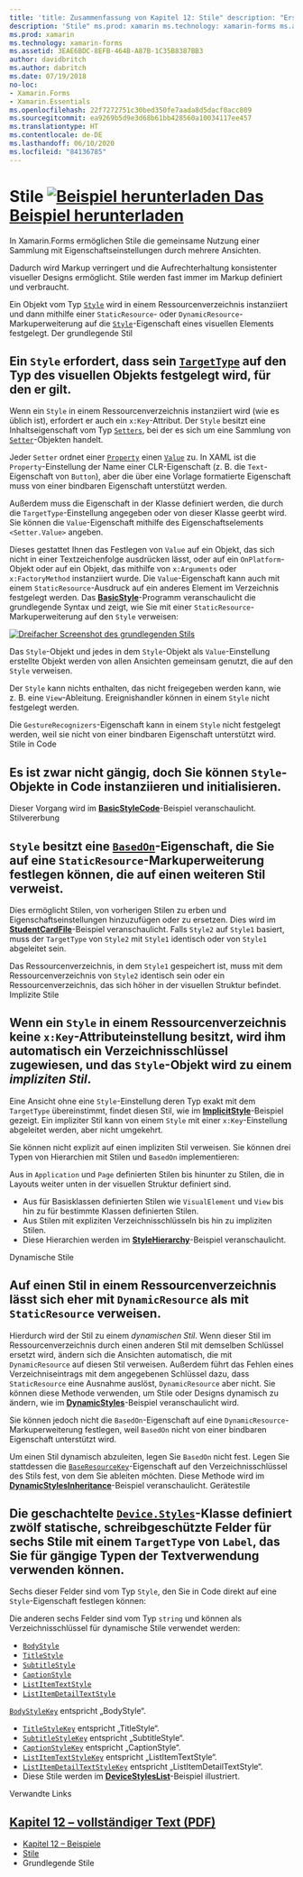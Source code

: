 ```yaml
---
title: 'title: Zusammenfassung von Kapitel 12: Stile" description: "Erstellen von mobilen Apps mit Xamarin.Forms: Zusammenfassung von Kapitel 12.'
description: 'Stile" ms.prod: xamarin ms.technology: xamarin-forms ms.assetid: 3EAE6BDC-8EFB-464B-A87B-1C35B8387BB3 author: davidbritch ms.author: dabritch ms.date: 07/19/2018 no-loc: [Xamarin.Forms, Xamarin.Essentials] Zusammenfassung von Kapitel 12.'
ms.prod: xamarin
ms.technology: xamarin-forms
ms.assetid: 3EAE6BDC-8EFB-464B-A87B-1C35B8387BB3
author: davidbritch
ms.author: dabritch
ms.date: 07/19/2018
no-loc:
- Xamarin.Forms
- Xamarin.Essentials
ms.openlocfilehash: 22f7272751c30bed350fe7aada8d5dacf0acc809
ms.sourcegitcommit: ea9269b5d9e3d68b61bb428560a10034117ee457
ms.translationtype: HT
ms.contentlocale: de-DE
ms.lasthandoff: 06/10/2020
ms.locfileid: "84136785"
---
```

# <a name="summary-of-chapter-12-styles"></a>Stile [![Beispiel herunterladen](~/media/shared/download.png) Das Beispiel herunterladen](https://github.com/xamarin/xamarin-forms-book-samples/tree/master/Chapter12)

In Xamarin.Forms ermöglichen Stile die gemeinsame Nutzung einer Sammlung mit Eigenschaftseinstellungen durch mehrere Ansichten.

Dadurch wird Markup verringert und die Aufrechterhaltung konsistenter visueller Designs ermöglicht. Stile werden fast immer im Markup definiert und verbraucht.

Ein Objekt vom Typ [`Style`](xref:Xamarin.Forms.Style) wird in einem Ressourcenverzeichnis instanziiert und dann mithilfe einer `StaticResource`- oder `DynamicResource`-Markuperweiterung auf die [`Style`](xref:Xamarin.Forms.NavigableElement.Style)-Eigenschaft eines visuellen Elements festgelegt. Der grundlegende Stil

## <a name="the-basic-style"></a>Ein `Style` erfordert, dass sein [`TargetType`](xref:Xamarin.Forms.Style.TargetType) auf den Typ des visuellen Objekts festgelegt wird, für den er gilt.

Wenn ein `Style` in einem Ressourcenverzeichnis instanziiert wird (wie es üblich ist), erfordert er auch ein `x:Key`-Attribut. Der `Style` besitzt eine Inhaltseigenschaft vom Typ [`Setters`](xref:Xamarin.Forms.Style.Setters), bei der es sich um eine Sammlung von [`Setter`](xref:Xamarin.Forms.Setter)-Objekten handelt.

Jeder `Setter` ordnet einer [`Property`](xref:Xamarin.Forms.Setter.Property) einen [`Value`](xref:Xamarin.Forms.Setter.Value) zu. In XAML ist die `Property`-Einstellung der Name einer CLR-Eigenschaft (z. B. die `Text`-Eigenschaft von `Button`), aber die über eine Vorlage formatierte Eigenschaft muss von einer bindbaren Eigenschaft unterstützt werden.

Außerdem muss die Eigenschaft in der Klasse definiert werden, die durch die `TargetType`-Einstellung angegeben oder von dieser Klasse geerbt wird. Sie können die `Value`-Eigenschaft mithilfe des Eigenschaftselements `<Setter.Value>` angeben.

Dieses gestattet Ihnen das Festlegen von `Value` auf ein Objekt, das sich nicht in einer Textzeichenfolge ausdrücken lässt, oder auf ein `OnPlatform`-Objekt oder auf ein Objekt, das mithilfe von `x:Arguments` oder `x:FactoryMethod` instanziiert wurde. Die `Value`-Eigenschaft kann auch mit einem `StaticResource`-Ausdruck auf ein anderes Element im Verzeichnis festgelegt werden. Das [**BasicStyle**](https://github.com/xamarin/xamarin-forms-book-samples/tree/master/Chapter12/BasicStyle)-Programm veranschaulicht die grundlegende Syntax und zeigt, wie Sie mit einer `StaticResource`-Markuperweiterung auf den `Style` verweisen:

[![Dreifacher Screenshot des grundlegenden Stils](images/ch12fg01-small.png "Grundlegende Stile")](images/ch12fg01-large.png#lightbox "Grundlegende Stile")

Das `Style`-Objekt und jedes in dem `Style`-Objekt als `Value`-Einstellung erstellte Objekt werden von allen Ansichten gemeinsam genutzt, die auf den `Style` verweisen.

Der `Style` kann nichts enthalten, das nicht freigegeben werden kann, wie z. B. eine `View`-Ableitung. Ereignishandler können in einem `Style` nicht festgelegt werden.

Die `GestureRecognizers`-Eigenschaft kann in einem `Style` nicht festgelegt werden, weil sie nicht von einer bindbaren Eigenschaft unterstützt wird. Stile in Code

## <a name="styles-in-code"></a>Es ist zwar nicht gängig, doch Sie können `Style`-Objekte in Code instanziieren und initialisieren.

Dieser Vorgang wird im [**BasicStyleCode**](https://github.com/xamarin/xamarin-forms-book-samples/tree/master/Chapter12/BasicStyleCode)-Beispiel veranschaulicht. Stilvererbung

## <a name="style-inheritance"></a>`Style` besitzt eine [`BasedOn`](xref:Xamarin.Forms.Style.BasedOn)-Eigenschaft, die Sie auf eine `StaticResource`-Markuperweiterung festlegen können, die auf einen weiteren Stil verweist.

Dies ermöglicht Stilen, von vorherigen Stilen zu erben und Eigenschaftseinstellungen hinzuzufügen oder zu ersetzen. Dies wird im [**StudentCardFile**](https://github.com/xamarin/xamarin-forms-book-samples/tree/master/Chapter12/StyleInheritance)-Beispiel veranschaulicht. Falls `Style2` auf `Style1` basiert, muss der `TargetType` von `Style2` mit `Style1` identisch oder von `Style1` abgeleitet sein.

Das Ressourcenverzeichnis, in dem `Style1` gespeichert ist, muss mit dem Ressourcenverzeichnis von `Style2` identisch sein oder ein Ressourcenverzeichnis, das sich höher in der visuellen Struktur befindet. Implizite Stile

## <a name="implicit-styles"></a>Wenn ein `Style` in einem Ressourcenverzeichnis keine `x:Key`-Attributeinstellung besitzt, wird ihm automatisch ein Verzeichnisschlüssel zugewiesen, und das `Style`-Objekt wird zu einem *impliziten Stil*.

Eine Ansicht ohne eine `Style`-Einstellung deren Typ exakt mit dem `TargetType` übereinstimmt, findet diesen Stil, wie im [**ImplicitStyle**](https://github.com/xamarin/xamarin-forms-book-samples/tree/master/Chapter12/ImplicitStyle)-Beispiel gezeigt. Ein impliziter Stil kann von einem `Style` mit einer `x:Key`-Einstellung abgeleitet werden, aber nicht umgekehrt.

Sie können nicht explizit auf einen impliziten Stil verweisen. Sie können drei Typen von Hierarchien mit Stilen und `BasedOn` implementieren:

Aus in `Application` und `Page` definierten Stilen bis hinunter zu Stilen, die in Layouts weiter unten in der visuellen Struktur definiert sind.

- Aus für Basisklassen definierten Stilen wie `VisualElement` und `View` bis hin zu für bestimmte Klassen definierten Stilen.
- Aus Stilen mit expliziten Verzeichnisschlüsseln bis hin zu impliziten Stilen.
- Diese Hierarchien werden im [**StyleHierarchy**](https://github.com/xamarin/xamarin-forms-book-samples/tree/master/Chapter12/StyleHierarchy)-Beispiel veranschaulicht.

Dynamische Stile

## <a name="dynamic-styles"></a>Auf einen Stil in einem Ressourcenverzeichnis lässt sich eher mit `DynamicResource` als mit `StaticResource` verweisen.

Hierdurch wird der Stil zu einem *dynamischen Stil*. Wenn dieser Stil im Ressourcenverzeichnis durch einen anderen Stil mit demselben Schlüssel ersetzt wird, ändern sich die Ansichten automatisch, die mit `DynamicResource` auf diesen Stil verweisen. Außerdem führt das Fehlen eines Verzeichniseintrags mit dem angegebenen Schlüssel dazu, dass `StaticResource` eine Ausnahme auslöst, `DynamicResource` aber nicht. Sie können diese Methode verwenden, um Stile oder Designs dynamisch zu ändern, wie im [**DynamicStyles**](https://github.com/xamarin/xamarin-forms-book-samples/tree/master/Chapter12/DynamicStyles)-Beispiel veranschaulicht wird.

Sie können jedoch nicht die `BasedOn`-Eigenschaft auf eine `DynamicResource`-Markuperweiterung festlegen, weil `BasedOn` nicht von einer bindbaren Eigenschaft unterstützt wird.

Um einen Stil dynamisch abzuleiten, legen Sie `BasedOn` nicht fest. Legen Sie stattdessen die [`BaseResourceKey`](xref:Xamarin.Forms.Style.BaseResourceKey)-Eigenschaft auf den Verzeichnisschlüssel des Stils fest, von dem Sie ableiten möchten. Diese Methode wird im [**DynamicStylesInheritance**](https://github.com/xamarin/xamarin-forms-book-samples/tree/master/Chapter12/DynaStylesInh)-Beispiel veranschaulicht. Gerätestile

## <a name="device-styles"></a>Die geschachtelte [`Device.Styles`](xref:Xamarin.Forms.Device.Styles)-Klasse definiert zwölf statische, schreibgeschützte Felder für sechs Stile mit einem `TargetType` von `Label`, das Sie für gängige Typen der Textverwendung verwenden können.

Sechs dieser Felder sind vom Typ `Style`, den Sie in Code direkt auf eine `Style`-Eigenschaft festlegen können:

Die anderen sechs Felder sind vom Typ `string` und können als Verzeichnisschlüssel für dynamische Stile verwendet werden:

- [`BodyStyle`](xref:Xamarin.Forms.Device.Styles.BodyStyle)
- [`TitleStyle`](xref:Xamarin.Forms.Device.Styles.TitleStyle)
- [`SubtitleStyle`](xref:Xamarin.Forms.Device.Styles.SubtitleStyle)
- [`CaptionStyle`](xref:Xamarin.Forms.Device.Styles.CaptionStyle)
- [`ListItemTextStyle`](xref:Xamarin.Forms.Device.Styles.ListItemTextStyle)
- [`ListItemDetailTextStyle`](xref:Xamarin.Forms.Device.Styles.ListItemDetailTextStyle)

[`BodyStyleKey`](xref:Xamarin.Forms.Device.Styles.BodyStyleKey) entspricht „BodyStyle“.

- [`TitleStyleKey`](xref:Xamarin.Forms.Device.Styles.TitleStyleKey) entspricht „TitleStyle“.
- [`SubtitleStyleKey`](xref:Xamarin.Forms.Device.Styles.SubtitleStyleKey) entspricht „SubtitleStyle“.
- [`CaptionStyleKey`](xref:Xamarin.Forms.Device.Styles.CaptionStyleKey) entspricht „CaptionStyle“.
- [`ListItemTextStyleKey`](xref:Xamarin.Forms.Device.Styles.ListItemTextStyleKey) entspricht „ListItemTextStyle“.
- [`ListItemDetailTextStyleKey`](xref:Xamarin.Forms.Device.Styles.ListItemDetailTextStyleKey) entspricht „ListItemDetailTextStyle“.
- Diese Stile werden im [**DeviceStylesList**](https://github.com/xamarin/xamarin-forms-book-samples/tree/master/Chapter12/DeviceStylesList)-Beispiel illustriert.

Verwandte Links

## <a name="related-links"></a>[Kapitel 12 – vollständiger Text (PDF)](https://download.xamarin.com/developer/xamarin-forms-book/XamarinFormsBook-Ch12-Apr2016.pdf)

- [Kapitel 12 – Beispiele](https://github.com/xamarin/xamarin-forms-book-samples/tree/master/Chapter12)
- [Stile](~/xamarin-forms/user-interface/styles/index.md)
- Grundlegende Stile
